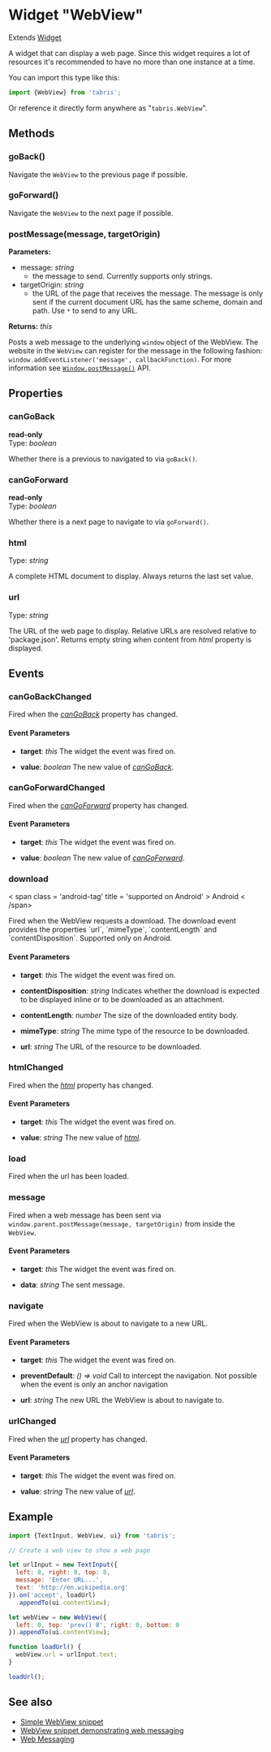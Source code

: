 ---
---
# Widget "WebView"

Extends [Widget](Widget.md)

A widget that can display a web page. Since this widget requires a lot of resources it's recommended to have no more than one instance at a time.

You can import this type like this:
```js
import {WebView} from 'tabris';
```
Or reference it directly form anywhere as "`tabris.WebView`".
## Methods

### goBack()


Navigate the `WebView` to the previous page if possible.

### goForward()


Navigate the `WebView` to the next page if possible.

### postMessage(message, targetOrigin)


**Parameters:** 

- message: *string*
  - the message to send. Currently supports only strings.
- targetOrigin: *string*
  - the URL of the page that receives the message. The message is only sent if the current document URL has the same scheme, domain and path. Use `*` to send to any URL.

**Returns:** *this*

Posts a web message to the underlying `window` object of the WebView. The website in the `WebView` can register for the message in the following fashion: `window.addEventListener('message', callbackFunction)`. For more information see [`Window.postMessage()`](https://developer.mozilla.org/en-US/docs/Web/API/Window/postMessage) API.


## Properties

### canGoBack


**read-only**<br/>
Type: *boolean*

Whether there is a previous to navigated to via `goBack()`.

### canGoForward


**read-only**<br/>
Type: *boolean*

Whether there is a next page to navigate to via `goForward()`.

### html


Type: *string*

A complete HTML document to display. Always returns the last set value.

### url


Type: *string*

The URL of the web page to display. Relative URLs are resolved relative to 'package.json'. Returns empty string when content from *html* property is displayed.


## Events

### canGoBackChanged

Fired when the [*canGoBack*](#canGoBack) property has changed.

#### Event Parameters 
- **target**: *this*
    The widget the event was fired on.

- **value**: *boolean*
    The new value of [*canGoBack*](#canGoBack).


### canGoForwardChanged

Fired when the [*canGoForward*](#canGoForward) property has changed.

#### Event Parameters 
- **target**: *this*
    The widget the event was fired on.

- **value**: *boolean*
    The new value of [*canGoForward*](#canGoForward).


### download
<p class="platforms"> < span class = 'android-tag' title = 'supported on Android' > Android < /span></p>
Fired when the WebView requests a download. The download event provides the properties `url`, `mimeType`, `contentLength` and `contentDisposition`. Supported only on Android.

#### Event Parameters 
- **target**: *this*
    The widget the event was fired on.

- **contentDisposition**: *string*
    Indicates whether the download is expected to be displayed inline or to be downloaded as an attachment.

- **contentLength**: *number*
    The size of the downloaded entity body.

- **mimeType**: *string*
    The mime type of the resource to be downloaded.

- **url**: *string*
    The URL of the resource to be downloaded.


### htmlChanged

Fired when the [*html*](#html) property has changed.

#### Event Parameters 
- **target**: *this*
    The widget the event was fired on.

- **value**: *string*
    The new value of [*html*](#html).


### load

Fired when the url has been loaded.
### message

Fired when a web message has been sent via `window.parent.postMessage(message, targetOrigin)` from inside the `WebView`.

#### Event Parameters 
- **target**: *this*
    The widget the event was fired on.

- **data**: *string*
    The sent message.


### navigate

Fired when the WebView is about to navigate to a new URL.

#### Event Parameters 
- **target**: *this*
    The widget the event was fired on.

- **preventDefault**: *() => void*
    Call to intercept the navigation.  Not possible when the event is only an anchor navigation

- **url**: *string*
    The new URL the WebView is about to navigate to.


### urlChanged

Fired when the [*url*](#url) property has changed.

#### Event Parameters 
- **target**: *this*
    The widget the event was fired on.

- **value**: *string*
    The new value of [*url*](#url).





## Example
```js
import {TextInput, WebView, ui} from 'tabris';

// Create a web view to show a web page

let urlInput = new TextInput({
  left: 8, right: 8, top: 8,
  message: 'Enter URL...',
  text: 'http://en.wikipedia.org'
}).on('accept', loadUrl)
  .appendTo(ui.contentView);

let webView = new WebView({
  left: 0, top: 'prev() 8', right: 0, bottom: 0
}).appendTo(ui.contentView);

function loadUrl() {
  webView.url = urlInput.text;
}

loadUrl();
```
## See also

- [Simple WebView snippet](https://github.com/eclipsesource/tabris-js/tree/v3.0.0-beta1/snippets/webview.js)
- [WebView snippet demonstrating web messaging](https://github.com/eclipsesource/tabris-js/tree/v3.0.0-beta1/snippets/webview-webmessaging.js)
- [Web Messaging](https://en.wikipedia.org/wiki/Web_Messaging)
